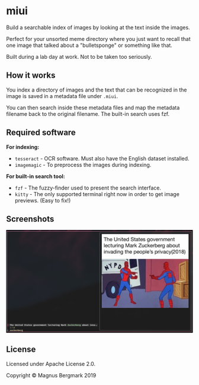 # miui

Build a searchable index of images by looking at the text inside the images.

Perfect for your unsorted meme directory where you just want to recall that one
image that talked about a "bulletsponge" or something like that.

Built during a lab day at work. Not to be taken too seriously.

## How it works

You index a directory of images and the text that can be recognized in the
image is saved in a metadata file under `.miui`.

You can then search inside these metadata files and map the metadata filename
back to the original filename. The built-in search uses fzf.

## Required software

**For indexing:**

* `tesseract` - OCR software. Must also have the English dataset installed.
* `imagemagic` - To preprocess the images during indexing.

**For built-in search tool:**

* `fzf` - The fuzzy-finder used to present the search interface.
* `kitty` - The only supported terminal right now in order to get image previews. (Easy to fix!)

## Screenshots

![](screenshot.png)

## License

Licensed under Apache License 2.0.

Copyright © Magnus Bergmark 2019
